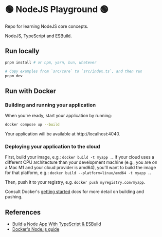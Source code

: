 # 🟢 NodeJS Playground 🟢

Repo for learning NodeJS core concepts.

NodeJS, TypeScript and ESBuild.

## Run locally

```bash
pnpm install # or npm, yarn, bun, whatever

# Copy examples from `src/core` to `src/index.ts`, and then run
pnpm dev
```

## Run with Docker

### Building and running your application

When you're ready, start your application by running:

```bash
docker compose up --build
```

Your application will be available at http://localhost:4040.

### Deploying your application to the cloud

First, build your image, e.g.: `docker build -t myapp .`.
If your cloud uses a different CPU architecture than your development
machine (e.g., you are on a Mac M1 and your cloud provider is amd64),
you'll want to build the image for that platform, e.g.:
`docker build --platform=linux/amd64 -t myapp .`.

Then, push it to your registry, e.g. `docker push myregistry.com/myapp`.

Consult Docker's [getting started](https://docs.docker.com/go/get-started-sharing/)
docs for more detail on building and pushing.

## References

- [Build a Node App With TypeScript & ESBuild](https://www.totaltypescript.com/build-a-node-app-with-typescript-and-esbuild)
- [Docker's Node.js guide](https://docs.docker.com/guides/nodejs/)
